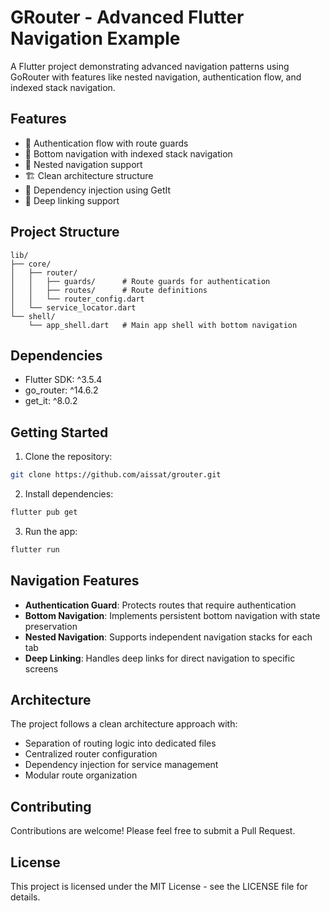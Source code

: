 # GRouter - Advanced Flutter Navigation Example

A Flutter project demonstrating advanced navigation patterns using GoRouter with features like nested navigation, authentication flow, and indexed stack navigation.

## Features

- 🔐 Authentication flow with route guards
- 📱 Bottom navigation with indexed stack navigation
- 🔄 Nested navigation support
- 🏗️ Clean architecture structure
- 🎯 Dependency injection using GetIt
- 📍 Deep linking support

## Project Structure

```
lib/
├── core/
│   ├── router/
│   │   ├── guards/      # Route guards for authentication
│   │   ├── routes/      # Route definitions
│   │   └── router_config.dart
│   └── service_locator.dart
└── shell/
    └── app_shell.dart   # Main app shell with bottom navigation
```

## Dependencies

- Flutter SDK: ^3.5.4
- go_router: ^14.6.2
- get_it: ^8.0.2

## Getting Started

1. Clone the repository:
```bash
git clone https://github.com/aissat/grouter.git
```

2. Install dependencies:
```bash
flutter pub get
```

3. Run the app:
```bash
flutter run
```

## Navigation Features

- **Authentication Guard**: Protects routes that require authentication
- **Bottom Navigation**: Implements persistent bottom navigation with state preservation
- **Nested Navigation**: Supports independent navigation stacks for each tab
- **Deep Linking**: Handles deep links for direct navigation to specific screens

## Architecture

The project follows a clean architecture approach with:
- Separation of routing logic into dedicated files
- Centralized router configuration
- Dependency injection for service management
- Modular route organization

## Contributing

Contributions are welcome! Please feel free to submit a Pull Request.

## License

This project is licensed under the MIT License - see the LICENSE file for details.
